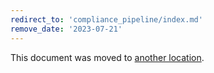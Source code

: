 ```yaml
---
redirect_to: 'compliance_pipeline/index.md'
remove_date: '2023-07-21'
---
```


This document was moved to [another location](compliance_pipeline/index.md).

<!-- This redirect file can be deleted after 2023-07-21. -->
<!-- Redirects that point to other docs in the same project expire in three months. -->
<!-- Redirects that point to docs in a different project or site (for example, link is not relative and starts with `https:`) expire in one year. -->
<!-- Before deletion, see: https://docs.gitlab.com/ee/development/documentation/redirects.html -->
